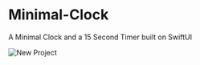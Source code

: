 # Minimal-Clock
A Minimal Clock and a 15 Second Timer built on SwiftUI

![New Project](https://user-images.githubusercontent.com/76912700/150635178-7746aa0b-da58-487f-af97-dad3a59ddf63.png)
